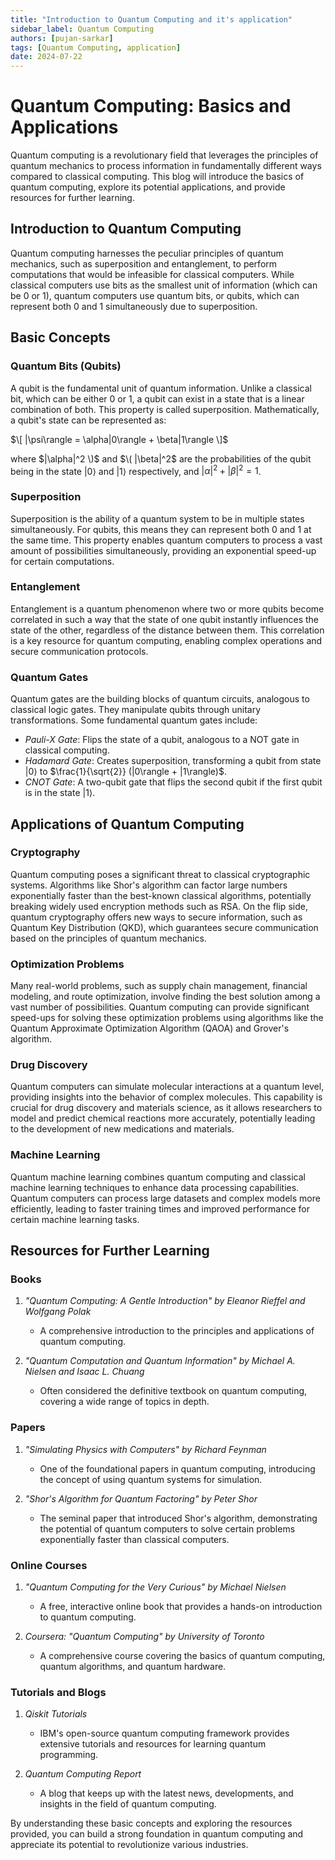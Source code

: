 ```yaml
---
title: "Introduction to Quantum Computing and it's application"
sidebar_label: Quantum Computing
authors: [pujan-sarkar]
tags: [Quantum Computing, application]
date: 2024-07-22
---
```


# Quantum Computing: Basics and Applications

Quantum computing is a revolutionary field that leverages the principles of quantum mechanics to process information in fundamentally different ways compared to classical computing. This blog will introduce the basics of quantum computing, explore its potential applications, and provide resources for further learning.

## Introduction to Quantum Computing

Quantum computing harnesses the peculiar principles of quantum mechanics, such as superposition and entanglement, to perform computations that would be infeasible for classical computers. While classical computers use bits as the smallest unit of information (which can be 0 or 1), quantum computers use quantum bits, or qubits, which can represent both 0 and 1 simultaneously due to superposition.

## Basic Concepts

### Quantum Bits (Qubits)

A qubit is the fundamental unit of quantum information. Unlike a classical bit, which can be either 0 or 1, a qubit can exist in a state that is a linear combination of both. This property is called superposition. Mathematically, a qubit's state can be represented as:

$\[ |\psi\rangle = \alpha|0\rangle + \beta|1\rangle \]$

where $|\alpha|^2 \)$ and $\( |\beta|^2$ are the probabilities of the qubit being in the state $|0\rangle$ and $|1\rangle$ respectively, and $|\alpha|^2 + |\beta|^2 = 1$.

### Superposition

Superposition is the ability of a quantum system to be in multiple states simultaneously. For qubits, this means they can represent both 0 and 1 at the same time. This property enables quantum computers to process a vast amount of possibilities simultaneously, providing an exponential speed-up for certain computations.

### Entanglement

Entanglement is a quantum phenomenon where two or more qubits become correlated in such a way that the state of one qubit instantly influences the state of the other, regardless of the distance between them. This correlation is a key resource for quantum computing, enabling complex operations and secure communication protocols.

### Quantum Gates

Quantum gates are the building blocks of quantum circuits, analogous to classical logic gates. They manipulate qubits through unitary transformations. Some fundamental quantum gates include:

- *Pauli-X Gate*: Flips the state of a qubit, analogous to a NOT gate in classical computing.
- *Hadamard Gate*: Creates superposition, transforming a qubit from state $|0\rangle$ to $\frac{1}{\sqrt{2}} (|0\rangle + |1\rangle)$.
- *CNOT Gate*: A two-qubit gate that flips the second qubit if the first qubit is in the state  $|1\rangle$.

## Applications of Quantum Computing

### Cryptography

Quantum computing poses a significant threat to classical cryptographic systems. Algorithms like Shor's algorithm can factor large numbers exponentially faster than the best-known classical algorithms, potentially breaking widely used encryption methods such as RSA. On the flip side, quantum cryptography offers new ways to secure information, such as Quantum Key Distribution (QKD), which guarantees secure communication based on the principles of quantum mechanics.

### Optimization Problems

Many real-world problems, such as supply chain management, financial modeling, and route optimization, involve finding the best solution among a vast number of possibilities. Quantum computing can provide significant speed-ups for solving these optimization problems using algorithms like the Quantum Approximate Optimization Algorithm (QAOA) and Grover's algorithm.

### Drug Discovery

Quantum computers can simulate molecular interactions at a quantum level, providing insights into the behavior of complex molecules. This capability is crucial for drug discovery and materials science, as it allows researchers to model and predict chemical reactions more accurately, potentially leading to the development of new medications and materials.

### Machine Learning

Quantum machine learning combines quantum computing and classical machine learning techniques to enhance data processing capabilities. Quantum computers can process large datasets and complex models more efficiently, leading to faster training times and improved performance for certain machine learning tasks.

## Resources for Further Learning

### Books
1. *"Quantum Computing: A Gentle Introduction" by Eleanor Rieffel and Wolfgang Polak*
   - A comprehensive introduction to the principles and applications of quantum computing.

2. *"Quantum Computation and Quantum Information" by Michael A. Nielsen and Isaac L. Chuang*
   - Often considered the definitive textbook on quantum computing, covering a wide range of topics in depth.

### Papers
1. *"Simulating Physics with Computers" by Richard Feynman*
   - One of the foundational papers in quantum computing, introducing the concept of using quantum systems for simulation.

2. *"Shor's Algorithm for Quantum Factoring" by Peter Shor*
   - The seminal paper that introduced Shor's algorithm, demonstrating the potential of quantum computers to solve certain problems exponentially faster than classical computers.

### Online Courses
1. *"Quantum Computing for the Very Curious" by Michael Nielsen*
   - A free, interactive online book that provides a hands-on introduction to quantum computing.

2. *Coursera: "Quantum Computing" by University of Toronto*
   - A comprehensive course covering the basics of quantum computing, quantum algorithms, and quantum hardware.

### Tutorials and Blogs
1. *Qiskit Tutorials*
   - IBM's open-source quantum computing framework provides extensive tutorials and resources for learning quantum programming.
   
2. *Quantum Computing Report*
   - A blog that keeps up with the latest news, developments, and insights in the field of quantum computing.

By understanding these basic concepts and exploring the resources provided, you can build a strong foundation in quantum computing and appreciate its potential to revolutionize various industries.